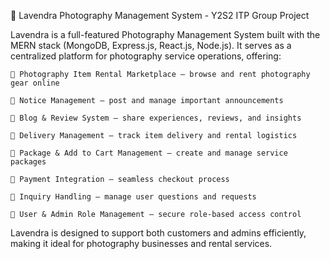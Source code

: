📸 Lavendra Photography Management System - Y2S2 ITP Group Project

Lavendra is a full-featured Photography Management System built with the MERN stack (MongoDB, Express.js, React.js, Node.js). It serves as a centralized platform for photography service operations, offering:

    🎥 Photography Item Rental Marketplace – browse and rent photography gear online

    📢 Notice Management – post and manage important announcements

    📝 Blog & Review System – share experiences, reviews, and insights

    🚚 Delivery Management – track item delivery and rental logistics

    🎁 Package & Add to Cart Management – create and manage service packages

    🛒 Payment Integration – seamless checkout process

    📩 Inquiry Handling – manage user questions and requests

    👥 User & Admin Role Management – secure role-based access control

Lavendra is designed to support both customers and admins efficiently, making it ideal for photography businesses and rental services.
